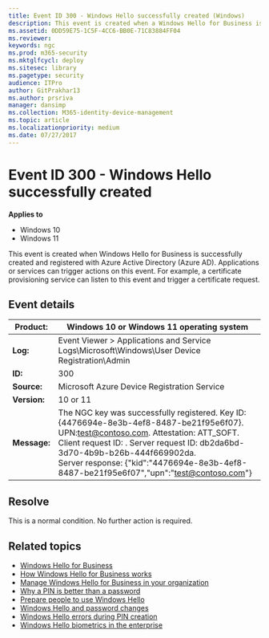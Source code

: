 ```yaml
---
title: Event ID 300 - Windows Hello successfully created (Windows)
description: This event is created when a Windows Hello for Business is successfully created and registered with Azure Active Directory (Azure AD).
ms.assetid: 0DD59E75-1C5F-4CC6-BB0E-71C83884FF04
ms.reviewer: 
keywords: ngc
ms.prod: m365-security
ms.mktglfcycl: deploy
ms.sitesec: library
ms.pagetype: security
audience: ITPro
author: GitPrakhar13
ms.author: prsriva
manager: dansimp
ms.collection: M365-identity-device-management
ms.topic: article
ms.localizationpriority: medium
ms.date: 07/27/2017
---
```


# Event ID 300 - Windows Hello successfully created

**Applies to**

- Windows 10
- Windows 11

This event is created when Windows Hello for Business is successfully created and registered with Azure Active Directory (Azure AD). Applications or services can trigger actions on this event. For example, a certificate provisioning service can listen to this event and trigger a certificate request.

## Event details

| **Product:** |                                                                                                                                            Windows 10 or Windows 11 operating system                                                                                                                                            |
|--------------|-------------------------------------------------------------------------------------------------------------------------------------------------------------------------------------------------------------------------------------------------------------------------------------------------------------------|
| **Log:**     | Event Viewer > Applications and Service Logs\Microsoft\Windows\User Device Registration\Admin |
|   **ID:**    |                                                                                                                                                        300                                                                                                                                                        |
| **Source:**  |                                                                                                                                    Microsoft Azure Device Registration Service                                                                                                                                    |
| **Version:** |                                                                                                                                                        10    or 11                                                                                                                                                     |
| **Message:** | The NGC key was successfully registered. Key ID: {4476694e-8e3b-4ef8-8487-be21f95e6f07}. UPN:test@contoso.com. Attestation: ATT\_SOFT. Client request ID: . Server request ID: db2da6bd-3d70-4b9b-b26b-444f669902da.</br>Server response: {"kid":"4476694e-8e3b-4ef8-8487-be21f95e6f07","upn":"test@contoso.com"} |
 
## Resolve

This is a normal condition. No further action is required.

## Related topics

- [Windows Hello for Business](hello-identity-verification.md)
- [How Windows Hello for Business works](hello-how-it-works.md)
- [Manage Windows Hello for Business in your organization](hello-manage-in-organization.md)
- [Why a PIN is better than a password](hello-why-pin-is-better-than-password.md)
- [Prepare people to use Windows Hello](hello-prepare-people-to-use.md)
- [Windows Hello and password changes](hello-and-password-changes.md)
- [Windows Hello errors during PIN creation](hello-errors-during-pin-creation.md)
- [Windows Hello biometrics in the enterprise](hello-biometrics-in-enterprise.md)
